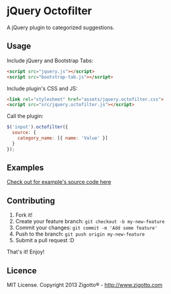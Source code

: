 # jQuery Octofilter

A jQuery plugin to categorized suggestions.

## Usage

Include jQuery and Bootstrap Tabs:

```html
<script src="jquery.js"></script>
<script src="bootstrap-tab.js"></script>
```

Include plugin's CSS and JS:

```html
<link rel="stylesheet" href="assets/jquery.octofilter.css">
<script src="src/jquery.octofilter.js"></script>
```

Call the plugin:

```javascript
$('input').octofilter({
  source: {
    category_name: [{ name: 'Value' }]
  }
});
```

## Examples
[Check out for example's source code here](https://github.com/zigotto/jquery-octofilter/blob/master/demo/index.html)

## Contributing

1. Fork it!
2. Create your feature branch: `git checkout -b my-new-feature`
3. Commit your changes: `git commit -m 'Add some feature'`
4. Push to the branch: `git push origin my-new-feature`
5. Submit a pull request :D

That's it! Enjoy!

## Licence
MIT License. Copyright 2013 Zigotto® - http://www.zigotto.com
